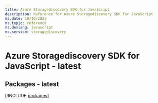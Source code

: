 ```yaml
---
title: Azure Storagediscovery SDK for JavaScript
description: Reference for Azure Storagediscovery SDK for JavaScript
ms.date: 10/10/2025
ms.topic: reference
ms.devlang: javascript
ms.service: storagediscovery
---
```

# Azure Storagediscovery SDK for JavaScript - latest
## Packages - latest
[!INCLUDE [packages](storagediscovery-index.md)]